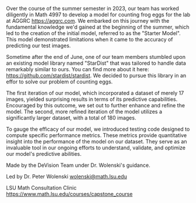 Over the course of the summer semester in 2023, our team has worked diligently in Math 4997 to develop a model for counting frog eggs for the lab at AGGRC https://aggrc.com. We embarked on this journey with the fundamental knowledge we'd gained at the beginning of the summer, which led to the creation of the initial model, referred to as the "Starter Model". This model demonstrated limitations when it came to the accuracy of predicting our test images.

Sometime after the end of June, one of our team members stumbled upon an existing model library named "StarDist" that was tailored to handle data remarkably similar to ours. You can find more about it here: https://github.com/stardist/stardist. We decided to pursue this library in an effor to solve our problem of counting eggs.

The first iteration of our model, which incorporated a dataset of merely 17 images, yielded surprising results in terms of its predictive capabilities. Encouraged by this outcome, we set out to further enhance and refine the model. The second, more refined iteration of the model utilizes a significantly larger dataset, with a total of 180 images.

To gauge the efficacy of our model, we introduced testing code designed to compute specific performance metrics. These metrics provide quantitative insight into the performance of the model on our dataset. They serve as an invaluable tool in our ongoing efforts to understand, validate, and optimize our model's predictive abilities.

Made by the DeVision Team under Dr. Wolenski's guidance.

Led by Dr. Peter Wolenski
wolenski@math.lsu.edu

LSU Math Consultation Clinic
https://www.math.lsu.edu/courses/capstone_course
